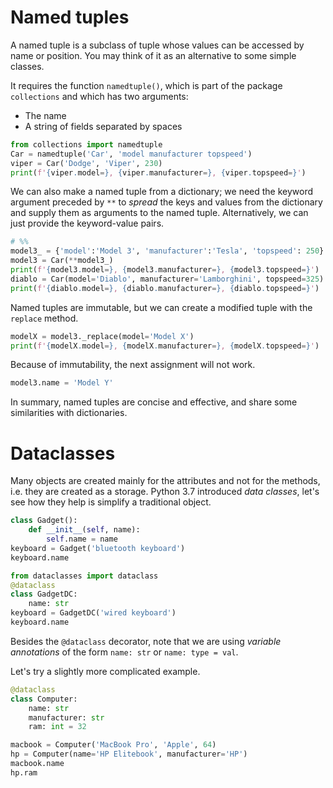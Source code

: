 # Named tuples

A named tuple is a subclass of tuple whose values can be accessed by name or position. You may think of it as an alternative to some simple classes.

It requires the function `namedtuple()`, which is part of the package `collections` and which has two arguments:
- The name
- A string of fields separated by spaces

```python
from collections import namedtuple
Car = namedtuple('Car', 'model manufacturer topspeed')
viper = Car('Dodge', 'Viper', 230)
print(f'{viper.model=}, {viper.manufacturer=}, {viper.topspeed=}')
```

We can also make a named tuple from a dictionary; we need the keyword argument preceded by `**` to _spread_ the keys and values from the dictionary and supply them as arguments to the named tuple. Alternatively, we can just provide the keyword-value pairs.

```python
# %%
model3_ = {'model':'Model 3', 'manufacturer':'Tesla', 'topspeed': 250}
model3 = Car(**model3_)
print(f'{model3.model=}, {model3.manufacturer=}, {model3.topspeed=}')
diablo = Car(model='Diablo', manufacturer='Lamborghini', topspeed=325)
print(f'{diablo.model=}, {diablo.manufacturer=}, {diablo.topspeed=}')
```

Named tuples are immutable, but we can create a modified tuple with the `replace` method.

```python
modelX = model3._replace(model='Model X')
print(f'{modelX.model=}, {modelX.manufacturer=}, {modelX.topspeed=}')
```

Because of immutability, the next assignment will not work.

```python
model3.name = 'Model Y'
```

In summary, named tuples are concise and effective, and share some similarities with dictionaries.

# Dataclasses

Many objects are created mainly for the attributes and not for the methods, i.e. they are created as a storage. Python 3.7 introduced _data classes_, let's see how they help is simplify a traditional object.

```python
class Gadget():
    def __init__(self, name):
        self.name = name
keyboard = Gadget('bluetooth keyboard')
keyboard.name
```

```python
from dataclasses import dataclass
@dataclass
class GadgetDC:
    name: str
keyboard = GadgetDC('wired keyboard')
keyboard.name
```

Besides the `@dataclass` decorator, note that we are using _variable annotations_ of the form `name: str` or `name: type = val`.

Let's try a slightly more complicated example.

```python
@dataclass
class Computer:
    name: str
    manufacturer: str
    ram: int = 32

macbook = Computer('MacBook Pro', 'Apple', 64)
hp = Computer(name='HP Elitebook', manufacturer='HP')
macbook.name
hp.ram
```
